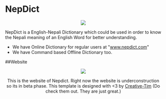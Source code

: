 # NepDict
<p align="center">
<img src="https://github.com/nirooj56/Nepdict/blob/master/img/icon.png">
</p>

NepDict is a English-Nepali Dictionary which could be used in order to know the Nepali meaning of an English Word for better understanding.

* We have Online Dictionary for regular users at "www.nepdict.com"
* We have Command based Offline Dictionary too.

##Website

<p align="center">
<img src="https://github.com/nirooj56/Nepdict/blob/master/website/index.png">
</p>

<p align="center">This is the website of Nepdict. Right now the website is underconstruction so its in beta phase.
This template is designed with <3 by <a href="http://www.creative-tim.com" target="_blank">Creative-Tim</a> (Do check them out. They are just great.)</p>
